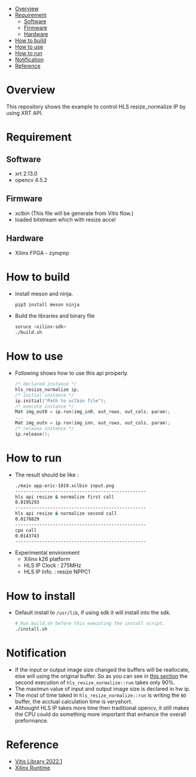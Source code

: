 <!--
 Copyright (c) 2023 innodisk Crop.
 
 This software is released under the MIT License.
 https://opensource.org/licenses/MIT
-->
- [Overview](#overview)
- [Requirement](#requirement)
  - [Software](#software)
  - [Firmware](#firmware)
  - [Hardware](#hardware)
- [How to build](#how-to-build)
- [How to use](#how-to-use)
- [How to run](#how-to-run)
- [Notification](#notification)
- [Reference](#reference)

# Overview
This repository shows the example to control HLS resize_normalize IP by using XRT API.
# Requirement
## Software
- xrt 2.13.0
- opencv 4.5.2
## Firmware
- xclbin (This file will be generate from Vitis flow.)
- loaded bitstream which with resize accel
## Hardware
- Xilinx FPGA - zynqmp

# How to build
- Install meson and ninja.
  ```bash
  pip3 install meson ninja
  ```
- Build the libraries and binary file
  ```bash
  soruce <xilinx-sdk>
  ./build.sh
  ```

# How to use
- Following shows how to use this api proiperly.
  ```cpp
  /* declared instance */
  hls_resize_normalize ip;
  /* initial instance */
  ip.initial("Path to xclbin file");
  /* execute instance */
  Mat img_out0 = ip.run(img_in0, out_rows, out_cols, param);
  ...
  Mat img_outn = ip.run(img_inn, out_rows, out_cols, param);
  /* release instance */
  ip.release();
  ```

# How to run
- The result should be like :
  ```bash
  ./main app-eric-1019.xclbin input.png 
  -------------------------------------------------
  hls api resize & normalize first call
  0.0195293
  -------------------------------------------------
  hls api resize & normalize second call
  0.0178829
  -------------------------------------------------
  cpu call
  0.0143743
  -------------------------------------------------
  ```
- Experimental environment
  - Xilinx k26 platform
  - HLS IP Clock : 275MHz
  - HLS IP Info. : resize NPPC1

# How to install
- Default install to `/usr/lib`, if using sdk it will install into the sdk.
  ```bash
  # Run build.sh before this executing the install script.
  ./install.sh
  ``` 

# Notification
- If the input or output image size changed the buffers will be reallocate, else will using the original buffer. So as you can see in [this section](#how-to-run) the second execution of `hls_resize_normalize::run` takes only 90%.
- The maximun value of input and output image size is declared in hw ip.
- The most of time taked in `hls_resize_normalize::run` is writing the `BO` buffer, the acctual calculation time is veryshort.
- Althought HLS IP takes more time then traditional opencv, it still makes the CPU could do something more important that enhance the overall preformance.


# Reference
- [Vitis Library 2022.1](https://github.com/Xilinx/Vitis_Libraries)
- [Xilinx Runtime](https://github.com/Xilinx/XRT)

